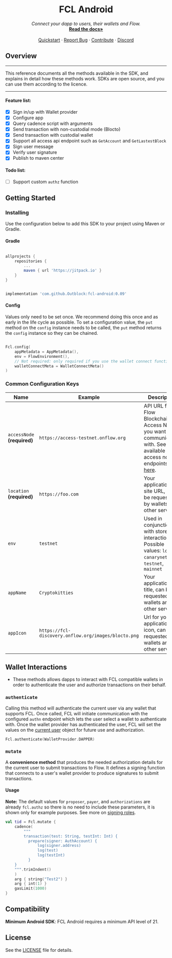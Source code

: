 <p align="center">
  <h1 align="center"> FCL Android</h1>
  <p align="center">
    <i>Connect your dapp to users, their wallets and Flow.</i>
    <br />
    <a href=""><strong>Read the docs»</strong></a>
    <br />
    <br />
    <a href="">Quickstart</a>
    ·
    <a href="https://github.com/Outblock/fcl-android/issues">Report Bug</a>
    ·
    <a href="">Contribute</a>
    ·
    <a href="https://discord.com/channels/911607899795623968/996840274724651028">Discord</a>
 </p>

## Overview
---

This reference documents all the methods available in the SDK, and explains in detail how these methods work. SDKs are open source, and you can use them according to the licence.

----

#### Feature list:
- [x] Sign in/up with Wallet provider
- [x] Configure app
- [x] Query cadence script with arguments
- [x] Send transaction with non-custodial mode (Blocto)
- [x] Send transaction with custodial wallet
- [x] Support all access api endpoint such as `GetAccount` and `GetLastestBlock`
- [x] Sign user message
- [x] Verify user signature
- [x] Publish to maven center

#### Todo list:
- [ ] Support custom `authz` function

## Getting Started

### Installing

Use the configuration below to add this SDK to your project using Maven or Gradle.

#### Gradle

```gradle

allprojects {
    repositories {
        ...
        maven { url 'https://jitpack.io' }
    }
}

```

```gradle

implementation 'com.github.Outblock:fcl-android:0.09'

```

#### Config

Values only need to be set once. We recommend doing this once and as early in the life cycle as possible. To set a configuration value, the `put`
method on the `config` instance needs to be called, the `put` method returns the `config` instance so they can be chained.

```kotlin

Fcl.config(
    appMetadata = AppMetadata(),
    env = FlowEnvironment(),
    // Not required: only required if you use the wallet connect function
    walletConnectMeta = WalletConnectMeta()
)

```

### Common Configuration Keys
| Name                            | Example                                              | Description                                                                                                                                                                                    |
| ------------------------------- | ---------------------------------------------------- | ---------------------------------------------------------------------------------------------------------------------------------------------------------------------------------------------- |
| `accessNode` **(required)** | `https://access-testnet.onflow.org`                  | API URL for the Flow Blockchain Access Node you want to be communicating with. See all available access node endpoints [here](https://docs.onflow.org/access-api/#flow-access-node-endpoints). |
| `location` **(required)**       | `https://foo.com`     | Your application's site URL, can be requested by wallets and other services.                                                                                                                |
| `env`                           | `testnet`                                            | Used in conjunction with stored interactions. Possible values: `local`, `canarynet`, `testnet`, `mainnet`                                                                                      |
| `appName`              | `Cryptokitties`                                      | Your applications title, can be requested by wallets and other services.                                                                                                                       |
| `appIcon`               | `https://fcl-discovery.onflow.org/images/blocto.png` | Url for your applications icon, can be requested by wallets and other services.                                                                                                                |

## Wallet Interactions
- These methods allows dapps to interact with FCL compatible wallets in order to authenticate the user and authorize transactions on their behalf.

### `authenticate`
Calling this method will authenticate the current user via any wallet that supports FCL. Once called, FCL will initiate communication with the configured `authn` endpoint which lets the user select a wallet to authenticate with. Once the wallet provider has authenticated the user, FCL will set the values on the [current user](TODO) object for future use and authorization.

```kotlin
Fcl.authenticate(WalletProvider.DAPPER)
```

### `mutate`
A **convenience method** that produces the needed authorization details for the current user to submit transactions to Flow. It defines a signing function that connects to a user's wallet provider to produce signatures to submit transactions.

#### Usage

**Note:** The default values for `proposer`, `payer`, and `authorizations` are already `fcl.authz` so there is no need to include these parameters, it is shown only for example purposes. See more on [signing roles](https://docs.onflow.org/concepts/accounts-and-keys/#signing-a-transaction).

```kotlin
val tid = Fcl.mutate {
    cadence(
        """  
        transaction(test: String, testInt: Int) {           
	      prepare(signer: AuthAccount) {                
	          log(signer.address)   
	          log(test)   
	          log(testInt) 
          }
	}
	""".trimIndent()
    )
    arg { string("Test2") }
    arg { int(1) }
    gasLimit(1000)
}
```

## Compatibility
**Minimum Android SDK**: FCL Android requires a minimum API level of 21.

## License
See the [LICENSE](https://github.com/Outblock/fcl-android/blob/main/LICENSE) file for details.
